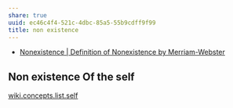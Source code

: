 ```yaml
---
share: true
uuid: ec46c4f4-521c-4dbc-85a5-55b9cdff9f99
title: non existence
---
```

* [Nonexistence | Definition of Nonexistence by Merriam-Webster](https://www.merriam-webster.com/dictionary/nonexistence)

## Non existence Of the self

[wiki.concepts.list.self](/dentropydaemon-wiki/Wiki/Concepts/List/self)